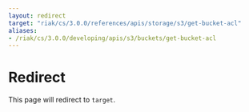 ```yaml
---
layout: redirect
target: "riak/cs/3.0.0/references/apis/storage/s3/get-bucket-acl"
aliases:
- /riak/cs/3.0.0/developing/apis/s3/buckets/get-bucket-acl
---
```


# Redirect

This page will redirect to `target`.
